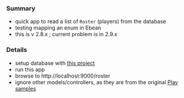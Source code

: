 
### Summary

* quick app to read a list of `Roster` (players) from the database
* testing mapping an enum in Ebean 
* this is v 2.8.x ; current problem is in 2.9.x

### Details

* setup database with [this project](https://github.com/codetojoy/gists/tree/main/pg_enum_may_2024)
* run this app
* browse to http://localhost:9000/roster
* ignore other models/controllers, as they are from the original [Play samples](https://github.com/playframework/play-samples/tree/2.8.x)

